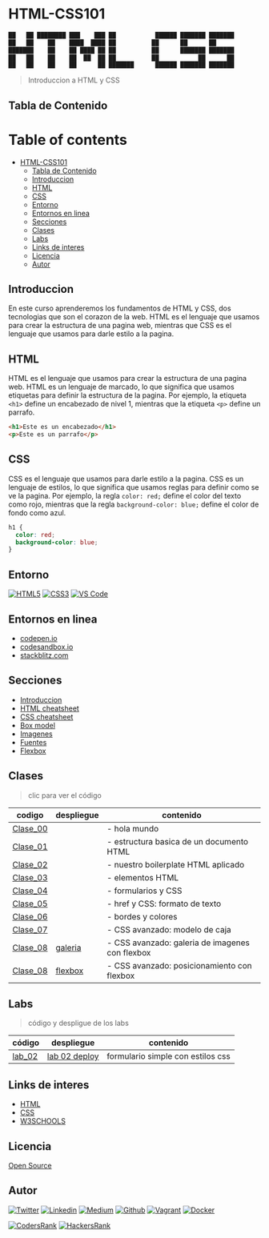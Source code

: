 # HTML-CSS101

```html
██   ██ ████████ ███    ███ ██           ██████ ███████ ███████ 
██   ██    ██    ████  ████ ██          ██      ██      ██      
███████    ██    ██ ████ ██ ██          ██      ███████ ███████ 
██   ██    ██    ██  ██  ██ ██          ██           ██      ██ 
██   ██    ██    ██      ██ ███████      ██████ ███████ ███████ 
```

> Introduccion a HTML y CSS

## Tabla de Contenido

# Table of contents

- [HTML-CSS101](#html-css101)
  - [Tabla de Contenido](#tabla-de-contenido)
  - [Introduccion](#introduccion)
  - [HTML](#html)
  - [CSS](#css)
  - [Entorno](#entorno)
  - [Entornos en linea](#entornos-en-linea)
  - [Secciones](#secciones)
  - [Clases](#clases)
  - [Labs](#labs)
  - [Links de interes](#links-de-interes)
  - [Licencia](#licencia)
  - [Autor](#autor)

## Introduccion

En este curso aprenderemos los fundamentos de HTML y CSS, dos tecnologias que son el corazon de la web. HTML es el lenguaje que usamos para crear la estructura de una pagina web, mientras que CSS es el lenguaje que usamos para darle estilo a la pagina.

## HTML

HTML es el lenguaje que usamos para crear la estructura de una pagina web. HTML es un lenguaje de marcado, lo que significa que usamos etiquetas para definir la estructura de la pagina. Por ejemplo, la etiqueta `<h1>` define un encabezado de nivel 1, mientras que la etiqueta `<p>` define un parrafo.

```html
<h1>Este es un encabezado</h1>
<p>Este es un parrafo</p>
```

## CSS

CSS es el lenguaje que usamos para darle estilo a la pagina. CSS es un lenguaje de estilos, lo que significa que usamos reglas para definir como se ve la pagina. Por ejemplo, la regla `color: red;` define el color del texto como rojo, mientras que la regla `background-color: blue;` define el color de fondo como azul.

```css
h1 {
  color: red;
  background-color: blue;
}
```

## Entorno

[![HTML5](https://img.shields.io/static/v1?label=&message=HTML5&color=E34F26&logo=HTML5&logoColor=E34F26&labelColor=2F333A)](https://developer.mozilla.org/en-US/docs/Web/Guide/HTML/HTML5)<!--HTML5-->
[![CSS3](https://img.shields.io/static/v1?label=&message=CSS3&color=0071B5&logo=CSS3&logoColor=1572B6&labelColor=2F333A)](https://developer.mozilla.org/en-US/docs/Web/CSS)<!-- CSS3 -->
[![VS Code](https://img.shields.io/static/v1?label=&message=Visual%20Studio%20Code&color=007ACC&logo=Visual%20Studio%20Code&logoColor=007ACC&labelColor=2F333A)](https://code.visualstudio.com/)<!-- vs code -->

## Entornos en linea

- [codepen.io](https://codepen.io)
- [codesandbox.io](https://codesandbox.io)
- [stackblitz.com](https://stackblitz.com)

## Secciones

- [Introduccion](./course/01-intro_es.md)
- [HTML cheatsheet](./course/02-HTML_CS_es.md)
- [CSS cheatsheet](./course/03-CSS_es.md)
- [Box model](./course/05-box_model_es.md)
- [Imagenes](./course/img_es.md)
- [Fuentes](./course/fonts_es.md)
- [Flexbox](./course/06-flexbox_es.md)

## Clases

> clic para ver el código

| codigo | despliegue | contenido |
|--------|------------------------------------|---------------|
| [Clase_00](./course/clase_00/) | | - hola mundo |
| [Clase_01](./course/clase_01/) | | - estructura basica de un documento HTML |
| [Clase_02](./course/clase_02/) | | - nuestro boilerplate HTML aplicado |
| [Clase_03](./course/clase_03/) | | - elementos HTML |
| [Clase_04](./course/clase_04/) | | - formularios y CSS |
| [Clase_05](./course/clase_05/) | | - href y CSS: formato de texto |
| [Clase_06](./course/clase_06/) | | - bordes y colores |
| [Clase_07](./course/clase_07/) | | - CSS avanzado: modelo de caja |
| [Clase_08](./course/clase_08/consolas/) |[galeria](https://ralexrivero.github.io/HTML-CSS-Course/course/clase_08/consolas/) | - CSS avanzado: galeria de imagenes con flexbox |
| [Clase_08](./course/clase_08/flexbox/) |[flexbox](https://ralexrivero.github.io/HTML-CSS-Course/course/clase_08/flexbox/) | - CSS avanzado: posicionamiento con flexbox |

## Labs

> código y despligue de los labs

| código | despliegue | contenido |
|--------|------------------------------------|---------------|
| [lab_02](./course/lab/0x02-lab/) | [lab 02 deploy](https://ralexrivero.github.io/HTML-CSS-Course/course/lab/0x02-lab/) | formulario simple con estilos css |

## Links de interes

- [HTML](https://developer.mozilla.org/es/docs/Web/HTML)
- [CSS](https://developer.mozilla.org/es/docs/Web/CSS)
- [W3SCHOOLS](https://www.w3schools.com/)

## Licencia

[Open Source](https://opensource.org/licenses/MIT)

## Autor

[![Twitter](https://img.shields.io/twitter/follow/ralex_uy?style=social)](https://twitter.com/ralex_uy) <!-- twitter -->
[![Linkedin](https://img.shields.io/badge/LinkedIn-+28K-blue?style=social&logo=linkedin)](https://www.linkedin.com/in/ronald-rivero/) <!-- linkedin -->
[![Medium](https://img.shields.io/static/v1?label=&message=Medium&color=000000&logo=Medium&logoColor=000000&labelColor=888888)](https://medium.com/@ralexrivero)<!-- medium -->
[![Github](https://img.shields.io/github/followers/ralexrivero?style=social)](https://github.com/ralexrivero/) <!-- github -->
[![Vagrant](https://img.shields.io/static/v1?label=&message=Vagrant%20Profile&color=1868F2&logo=vagrant&labelColor=2F333A)](https://app.vagrantup.com/ralexrivero) <!-- vagrant -->
[![Docker](https://img.shields.io/static/v1?label=&message=Docker%20Profile&color=2496ED&logo=Docker&labelColor=2F333A)](https://hub.docker.com/u/ralexrivero) <!-- docker -->

[![CodersRank](https://img.shields.io/static/v1?label=&message=Coders%20Rank&color=67A4AC&logo=CodersRank&logoColor=67A4AC&labelColor=2F333A)](https://profile.codersrank.io/user/ralexrivero) <!-- codersrank -->
[![HackersRank](https://img.shields.io/static/v1?label=&message=Hacker%20Rank&color=00EA64&logo=HackerRank&logoColor=00EA64&labelColor=2F333A)](https://www.hackerrank.com/ralexrivero) <!-- hackerrank -->
<!-- Behance -->
<!-- website -->
